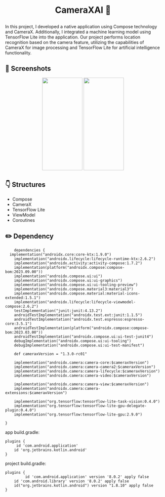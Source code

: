 # <p align="center"> CameraXAI  📸 </p>



In this project, I developed a native application using Compose technology and CameraX. Additionally, I integrated a machine learning model using TensorFlow Lite into the application. Our project performs location recognition based on the camera feature, utilizing the capabilities of CameraX for image processing and TensorFlow Lite for artificial intelligence functionality.

<!-- Screenshots -->
## 📸 Screenshots
<p align="center">
  <img src="https://github.com/selincengiz41/cameraxAI/assets/60012262/94b1436b-868a-4227-97de-534f2fcaf671" width="130" height="300"/>
  <img src="https://github.com/selincengiz41/cameraxAI/assets/60012262/ddf55a97-78fd-4e8e-91fe-96384a4c7552" width="130" height="300"/>
 


</p>


## :point_down: Structures 
- Compose
- CameraX
- TensorFlow Lite
- ViewModel
- Coroutines



## :pencil2: Dependency
```
    dependencies {
  implementation("androidx.core:core-ktx:1.9.0")
    implementation("androidx.lifecycle:lifecycle-runtime-ktx:2.6.2")
    implementation("androidx.activity:activity-compose:1.7.2")
    implementation(platform("androidx.compose:compose-bom:2023.09.00"))
    implementation("androidx.compose.ui:ui")
    implementation("androidx.compose.ui:ui-graphics")
    implementation("androidx.compose.ui:ui-tooling-preview")
    implementation("androidx.compose.material3:material3")
    implementation("androidx.compose.material:material-icons-extended:1.5.1")
    implementation("androidx.lifecycle:lifecycle-viewmodel-compose:2.6.2")
    testImplementation("junit:junit:4.13.2")
    androidTestImplementation("androidx.test.ext:junit:1.1.5")
    androidTestImplementation("androidx.test.espresso:espresso-core:3.5.1")
    androidTestImplementation(platform("androidx.compose:compose-bom:2023.03.00"))
    androidTestImplementation("androidx.compose.ui:ui-test-junit4")
    debugImplementation("androidx.compose.ui:ui-tooling")
    debugImplementation("androidx.compose.ui:ui-test-manifest")

    def cameraxVersion = "1.3.0-rc01"

    implementation("androidx.camera:camera-core:$cameraxVersion")
    implementation("androidx.camera:camera-camera2:$cameraxVersion")
    implementation("androidx.camera:camera-lifecycle:$cameraxVersion")
    implementation("androidx.camera:camera-video:$cameraxVersion")

    implementation("androidx.camera:camera-view:$cameraxVersion")
    implementation("androidx.camera:camera-extensions:$cameraxVersion")

    implementation("org.tensorflow:tensorflow-lite-task-vision:0.4.0")
    implementation("org.tensorflow:tensorflow-lite-gpu-delegate-plugin:0.4.0")
    implementation("org.tensorflow:tensorflow-lite-gpu:2.9.0")

}
```

app build.gradle:

```
plugins {
     id 'com.android.application'
    id 'org.jetbrains.kotlin.android'
}

```
project build.gradle:

```
plugins {
         id 'com.android.application' version '8.0.2' apply false
    id 'com.android.library' version '8.0.2' apply false
    id("org.jetbrains.kotlin.android") version "1.8.10" apply false
}
```
